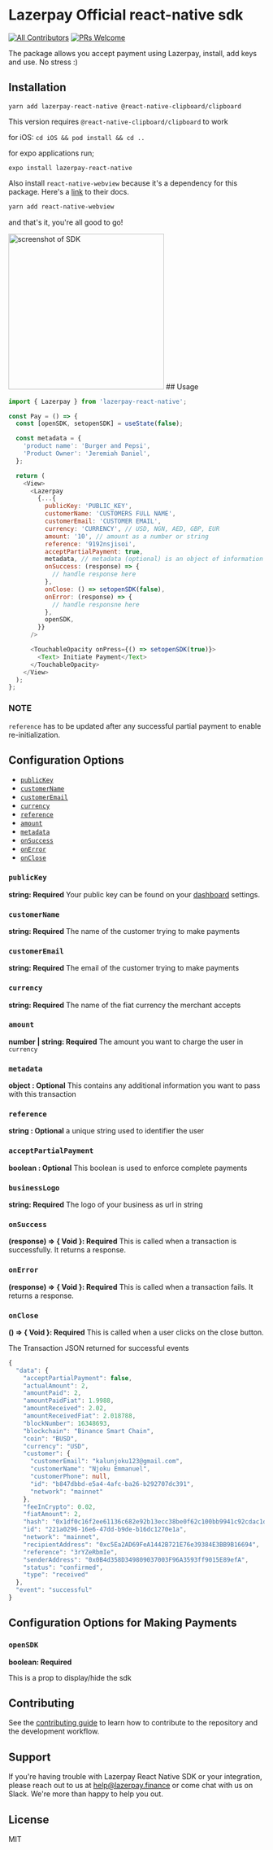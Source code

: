 # Lazerpay Official react-native sdk

[![All Contributors](https://img.shields.io/badge/all_contributors-3-orange.svg?style=flat-square)](#contributors-)
[![PRs Welcome](https://img.shields.io/badge/PRs-welcome-brightgreen.svg)](https://reactjs.org/docs/how-to-contribute.html#your-first-pull-request)

The package allows you accept payment using Lazerpay, install, add keys and use. No stress :)

## Installation

`yarn add lazerpay-react-native @react-native-clipboard/clipboard`

This version requires `@react-native-clipboard/clipboard` to work

for iOS: `cd iOS && pod install && cd ..`

for expo applications run;

`expo install lazerpay-react-native`

Also install `react-native-webview` because it's a dependency for this package. Here's a [link](https://github.com/react-native-webview/react-native-webview) to their docs.

```sh
yarn add react-native-webview
```

and that's it, you're all good to go!

<img src="https://raw.githubusercontent.com/njokuScript/screenshots/master/step-1.png" alt='screenshot of SDK' width='306px' />
## Usage

```js
import { Lazerpay } from 'lazerpay-react-native';

const Pay = () => {
  const [openSDK, setopenSDK] = useState(false);

  const metadata = {
    'product name': 'Burger and Pepsi',
    'Product Owner': 'Jeremiah Daniel',
  };

  return (
    <View>
      <Lazerpay
        {...{
          publicKey: 'PUBLIC_KEY',
          customerName: 'CUSTOMERS FULL NAME',
          customerEmail: 'CUSTOMER EMAIL',
          currency: 'CURRENCY', // USD, NGN, AED, GBP, EUR
          amount: '10', // amount as a number or string
          reference: '9192nsjisoi',
          acceptPartialPayment: true,
          metadata, // metadata (optional) is an object of information you wish to pass
          onSuccess: (response) => {
            // handle response here
          },
          onClose: () => setopenSDK(false),
          onError: (response) => {
            // handle responsne here
          },
          openSDK,
        }}
      />

      <TouchableOpacity onPress={() => setopenSDK(true)}>
        <Text> Initiate Payment</Text>
      </TouchableOpacity>
    </View>
  );
};
```

### NOTE

`reference` has to be updated after any successful partial payment to enable re-initialization.

## Configuration Options

- [`publicKey`](#publicKey)
- [`customerName`](#customerName)
- [`customerEmail`](#customerEmail)
- [`currency`](#currency)
- [`reference`](#reference)
- [`amount`](#amount)
- [`metadata`](#metadata)
- [`onSuccess`](#onSuccess)
- [`onError`](#onError)
- [`onClose`](#onClose)

### <a name="publicKey"></a> `publicKey`

**string: Required**
Your public key can be found on your [dashboard](https://beta.lazerpay.finance) settings.

### <a name="customerName"></a> `customerName`

**string: Required**
The name of the customer trying to make payments

### <a name="customerEmail"></a> `customerEmail`

**string: Required**
The email of the customer trying to make payments

### <a name="currency"></a> `currency`

**string: Required**
The name of the fiat currency the merchant accepts

### <a name="amount"></a> `amount`

**number | string: Required**
The amount you want to charge the user in `currency`

### <a name="metadata"></a> `metadata`

**object : Optional**
This contains any additional information you want to pass with this transaction

### <a name="reference"></a> `reference`

**string : Optional**
a unique string used to identifier the user

### <a name="acceptPartialPayment"></a> `acceptPartialPayment`

**boolean : Optional**
This boolean is used to enforce complete payments

### <a name="businessLogo"></a> `businessLogo`

**string: Required**
The logo of your business as url in string

### <a name="onSuccess"></a> `onSuccess`

**(response) => { Void }: Required**
This is called when a transaction is successfully. It returns a response.

### <a name="onError"></a> `onError `

**(response) => { Void }: Required**
This is called when a transaction fails. It returns a response.

<!-- See the [event details](#lazerpayEvent) below. -->

### <a name="onClose"></a> `onClose `

**() => { Void }: Required**
This is called when a user clicks on the close button.

The Transaction JSON returned for successful events

```ts
{
  "data": {
    "acceptPartialPayment": false,
    "actualAmount": 2,
    "amountPaid": 2,
    "amountPaidFiat": 1.9988,
    "amountReceived": 2.02,
    "amountReceivedFiat": 2.018788,
    "blockNumber": 16348693,
    "blockchain": "Binance Smart Chain",
    "coin": "BUSD",
    "currency": "USD",
    "customer": {
      "customerEmail": "kalunjoku123@gmail.com",
      "customerName": "Njoku Emmanuel",
      "customerPhone": null,
      "id": "b847dbbd-e5a4-4afc-ba26-b292707dc391",
      "network": "mainnet"
    },
    "feeInCrypto": 0.02,
    "fiatAmount": 2,
    "hash": "0x1df0c16f2ee61136c682e92b13ecc38be0f62c100bb9941c92cdac1dc9ab5155",
    "id": "221a0296-16e6-47dd-b9de-b16dc1270e1a",
    "network": "mainnet",
    "recipientAddress": "0xc5Ea2AD69FeA1442B721E76e39384E3BB9B16694",
    "reference": "3rYZeRbmIe",
    "senderAddress": "0x0B4d358D349809037003F96A3593ff9015E89efA",
    "status": "confirmed",
    "type": "received"
  },
  "event": "successful"
}
```

## Configuration Options for Making Payments

### <a name="openSDK"></a> `openSDK`

**boolean: Required**

This is a prop to display/hide the sdk

## Contributing

See the [contributing guide](CONTRIBUTING.md) to learn how to contribute to the repository and the development workflow.

## Support

If you're having trouble with Lazerpay React Native SDK or your integration, please reach out to us at <help@lazerpay.finance> or come chat with us on Slack. We're more than happy to help you out.

## License

MIT

